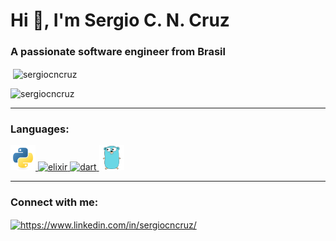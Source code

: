 <h1 align="left">Hi 👋, I'm Sergio C. N. Cruz</h1>
<h3 align="left">A passionate software engineer from Brasil</h3>

<p>&nbsp;<img align="center" src="https://github-readme-stats.vercel.app/api?username=sergiocncruz&show_icons=true&locale=en&theme=dark" alt="sergiocncruz" /></p>

<p align="left"> <img src="https://komarev.com/ghpvc/?username=sergiocncruz&label=Profile%20views&color=0e75b6&style=flat" alt="sergiocncruz" /> </p>


<hr>
<h3 align="left">Languages:</h3>
<p align="left"> 
<a href="https://www.python.org" target="_blank"> 
<img src="https://raw.githubusercontent.com/devicons/devicon/master/icons/python/python-original.svg" alt="python" width="40" height="40"/> 
</a>
<a href="https://elixir-lang.org" target="_blank"> <img src="https://www.vectorlogo.zone/logos/elixir-lang/elixir-lang-icon.svg" alt="elixir" width="40" height="40"/> </a> 
<a href="https://dart.dev" target="_blank"> <img src="https://www.vectorlogo.zone/logos/dartlang/dartlang-icon.svg" alt="dart" width="40" height="40"/> </a>
 <a href="https://golang.org" target="_blank"> <img src="https://raw.githubusercontent.com/devicons/devicon/master/icons/go/go-original.svg" alt="go" width="40" height="40"/> </a>
 </p>

<hr>

<h3 align="left">Connect with me:</h3>
<p align="left">
<a href="https://linkedin.com/in/https://www.linkedin.com/in/sergiocncruz/" target="blank"><img align="center" src="https://raw.githubusercontent.com/rahuldkjain/github-profile-readme-generator/master/src/images/icons/Social/linked-in-alt.svg" alt="https://www.linkedin.com/in/sergiocncruz/" height="30" width="40" /></a>
</p>
